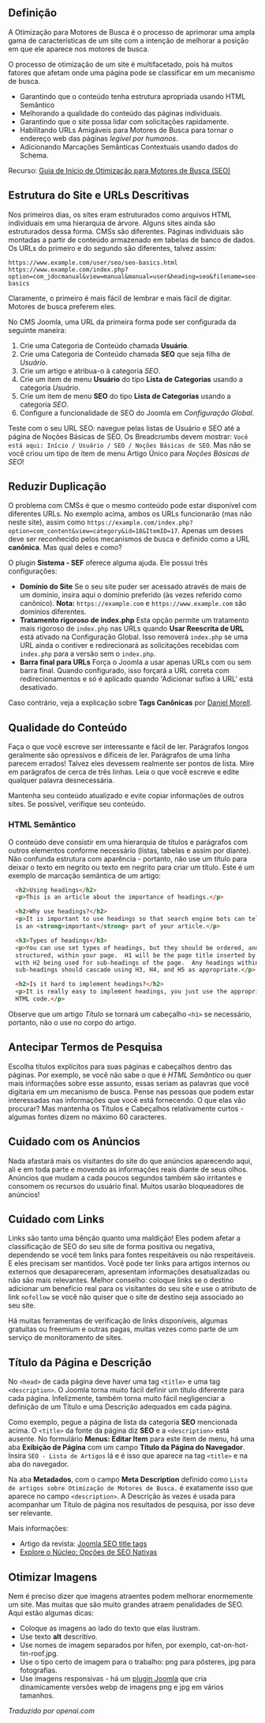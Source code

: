 <!-- Filename: jdocmanual?manual=user&heading=seo&filename=seo-basics.md / Display title: Noções básicas de SEO -->

## Definição

A Otimização para Motores de Busca é o processo de aprimorar uma ampla gama de características de um site com a intenção de melhorar a posição em que ele aparece nos motores de busca.

O processo de otimização de um site é multifacetado, pois há muitos fatores que afetam onde uma página pode se classificar em um mecanismo de busca.

- Garantindo que o conteúdo tenha estrutura apropriada usando HTML Semântico
- Melhorando a qualidade do conteúdo das páginas individuais.
- Garantindo que o site possa lidar com solicitações rapidamente.
- Habilitando URLs Amigáveis para Motores de Busca para tornar o endereço web das páginas *legível por humanos*.
- Adicionando Marcações Semânticas Contextuais usando dados do Schema.

Recurso: [Guia de Início de Otimização para Motores de Busca (SEO)](https://developers.google.com/search/docs/fundamentals/seo-starter-guide)

## Estrutura do Site e URLs Descritivas

Nos primeiros dias, os sites eram estruturados como arquivos HTML individuais em uma hierarquia de árvore. Alguns sites ainda são estruturados dessa forma. CMSs são diferentes. Páginas individuais são montadas a partir de conteúdo armazenado em tabelas de banco de dados. Os URLs do primeiro e do segundo são diferentes, talvez assim:

```
https://www.example.com/user/seo/seo-basics.html
https://www.example.com/index.php?option=com_jdocmanual&view=manual&manual=user&heading=seo&filename=seo-basics
```

Claramente, o primeiro é mais fácil de lembrar e mais fácil de digitar. Motores de busca preferem eles.

No CMS Joomla, uma URL da primeira forma pode ser configurada da seguinte maneira:

1. Crie uma Categoria de Conteúdo chamada **Usuário**.
2. Crie uma Categoria de Conteúdo chamada **SEO** que seja filha de *Usuário*.
3. Crie um artigo e atribua-o à categoria *SEO*.
4. Crie um item de menu **Usuário** do tipo **Lista de Categorias** usando a categoria *Usuário*.
5. Crie um item de menu **SEO** do tipo **Lista de Categorias** usando a categoria *SEO*.
6. Configure a funcionalidade de SEO do Joomla em *Configuração Global*.

Teste com o seu URL SEO: navegue pelas listas de Usuário e SEO até a página de Noções Básicas de SEO. Os Breadcrumbs devem mostrar: `Você está aqui: Início / Usuário / SEO / Noções Básicas de SEO`. Mas não se você criou um tipo de item de menu Artigo Único para *Noções Básicas de SEO*!

## Reduzir Duplicação

O problema com CMSs é que o mesmo conteúdo pode estar disponível com diferentes URLs. No exemplo acima, ambos os URLs funcionarão (mas não neste site), assim como `https://example.com/index.php?option=com_content&view=category&id=18&ItemID=17`. Apenas um desses deve ser reconhecido pelos mecanismos de busca e definido como a URL **canônica**. Mas qual deles e como?

O plugin **Sistema - SEF** oferece alguma ajuda. Ele possui três configurações:

- **Domínio do Site** Se o seu site puder ser acessado através de mais de um domínio, insira aqui o domínio preferido (às vezes referido como canônico). **Nota:** `https://example.com` e `https://www.example.com` são domínios diferentes.
- **Tratamento rigoroso de index.php** Esta opção permite um tratamento mais rigoroso de `index.php` nas URLs quando **Usar Reescrita de URL** está ativado na Configuração Global. Isso removerá `index.php` se uma URL ainda o contiver e redirecionará as solicitações recebidas com `index.php` para a versão sem o `index.php`.
- **Barra final para URLs** Força o Joomla a usar apenas URLs com ou sem barra final. Quando configurado, isso forçará a URL correta com redirecionamentos e só é aplicado quando 'Adicionar sufixo à URL' está desativado.

Caso contrário, veja a explicação sobre **Tags Canônicas** por [Daniel Morell](https://www.danielmorell.com/blog/how-to-create-joomla-canonical-tags).

## Qualidade do Conteúdo

Faça o que você escreve ser interessante e fácil de ler. Parágrafos longos geralmente são opressivos e difíceis de ler. Parágrafos de uma linha parecem errados! Talvez eles devessem realmente ser pontos de lista. Mire em parágrafos de cerca de três linhas. Leia o que você escreve e edite qualquer palavra desnecessária.

Mantenha seu conteúdo atualizado e evite copiar informações de outros sites. Se possível, verifique seu conteúdo.

### HTML Semântico

O conteúdo deve consistir em uma hierarquia de títulos e parágrafos com outros elementos conforme necessário (listas, tabelas e assim por diante). Não confunda estrutura com aparência - portanto, não use um título para deixar o texto em negrito ou texto em negrito para criar um título. Este é um exemplo de marcação semântica de um artigo:

```html
  <h2>Using headings</h2>
  <p>This is an article about the importance of headings.</p>

  <h2>Why use headings?</h2>
  <p>It is important to use headings so that search engine bots can tell what
  is an <strong>important</strong> part of your article.</p>

  <h3>Types of headings</h3>
  <p>You can use set types of headings, but they should be ordered, and
  structured, within your page.  H1 will be the page title inserted by Joomla,
  with H2 being used for sub-headings of the page.  Any headings within your
  sub-headings should cascade using H3, H4, and H5 as appropriate.</p>

  <h2>Is it hard to implement headings?</h2>
  <p>It is really easy to implement headings, you just use the appropriate
  HTML code.</p>
```

Observe que um artigo *Título* se tornará um cabeçalho `<h1>` se necessário, portanto, não o use no corpo do artigo.

## Antecipar Termos de Pesquisa

Escolha títulos explícitos para suas páginas e cabeçalhos dentro das páginas. Por exemplo, se você não sabe o que é *HTML Semântico* ou quer mais informações sobre esse assunto, essas seriam as palavras que você digitaria em um mecanismo de busca. Pense nas pessoas que podem estar interessadas nas informações que você está fornecendo. O que elas vão procurar? Mas mantenha os Títulos e Cabeçalhos relativamente curtos - algumas fontes dizem no máximo 60 caracteres.

## Cuidado com os Anúncios

Nada afastará mais os visitantes do site do que anúncios aparecendo aqui, ali e em toda parte e movendo as informações reais diante de seus olhos. Anúncios que mudam a cada poucos segundos também são irritantes e consomem os recursos do usuário final. Muitos usarão bloqueadores de anúncios!

## Cuidado com Links

Links são tanto uma bênção quanto uma maldição! Eles podem afetar a classificação de SEO do seu site de forma positiva ou negativa, dependendo se você tem links para fontes respeitáveis ou não respeitáveis. E eles precisam ser mantidos. Você pode ter links para artigos internos ou externos que desapareceram, apresentam informações desatualizadas ou não são mais relevantes. Melhor conselho: coloque links se o destino adicionar um benefício real para os visitantes do seu site e use o atributo de link `nofollow` se você não quiser que o site de destino seja associado ao seu site.

Há muitas ferramentas de verificação de links disponíveis, algumas gratuitas ou freemium e outras pagas, muitas vezes como parte de um serviço de monitoramento de sites.

## Título da Página e Descrição

No `<head>` de cada página deve haver uma tag `<title>` e uma tag `<description>`. O Joomla torna muito fácil definir um título diferente para cada página. Infelizmente, também torna muito fácil negligenciar a definição de um Título e uma Descrição adequados em cada página.

Como exemplo, pegue a página de lista da categoria **SEO** mencionada acima. O `<title>` da fonte da página diz **SEO** e a `<description>` está ausente. No formulário **Menus: Editar Item** para este item de menu, há uma aba **Exibição de Página** com um campo **Título da Página do Navegador**. Insira `SEO - Lista de Artigos` lá e é isso que aparece na tag `<title>` e na aba do navegador.

Na aba **Metadados**, com o campo **Meta Description** definido como `Lista de artigos sobre Otimização de Motores de Busca.` é exatamente isso que aparece no campo `<description>`. A Descrição às vezes é usada para acompanhar um Título de página nos resultados de pesquisa, por isso deve ser relevante.

Mais informações:
* Artigo da revista: [Joomla SEO title tags](https://magazine.joomla.org/all-issues/september/joomla-seo-title-tags)
* [Explore o Núcleo: Opções de SEO Nativas](https://magazine.joomla.org/all-issues/june/explore-the-core-native-seo-options)

## Otimizar Imagens

Nem é preciso dizer que imagens atraentes podem melhorar enormemente um site. Mas muitas que são muito grandes atraem penalidades de SEO. Aqui estão algumas dicas:

- Coloque as imagens ao lado do texto que elas ilustram.
- Use texto **alt** descritivo.
- Use nomes de imagem separados por hífen, por exemplo, cat-on-hot-tin-roof.jpg.
- Use o tipo certo de imagem para o trabalho: png para pôsteres, jpg para fotografias.
- Use imagens responsivas - há um [plugin Joomla](https://responsive-images.dgrammatiko.dev/) que cria dinamicamente versões webp de imagens png e jpg em vários tamanhos.

*Traduzido por openai.com*

